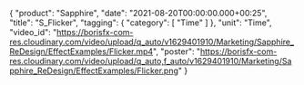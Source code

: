 {
   "product": "Sapphire",
   "date": "2021-08-20T00:00:00.000+00:25",  
   "title": "S_Flicker",
   "tagging": {
   "category": [
      "Time"
    ]
   },
   "unit": "Time",
   "video_id": "https://borisfx-com-res.cloudinary.com/video/upload/q_auto/v1629401910/Marketing/Sapphire_ReDesign/EffectExamples/Flicker.mp4",
   "poster": "https://borisfx-com-res.cloudinary.com/video/upload/q_auto,f_auto/v1629401910/Marketing/Sapphire_ReDesign/EffectExamples/Flicker.png"
}